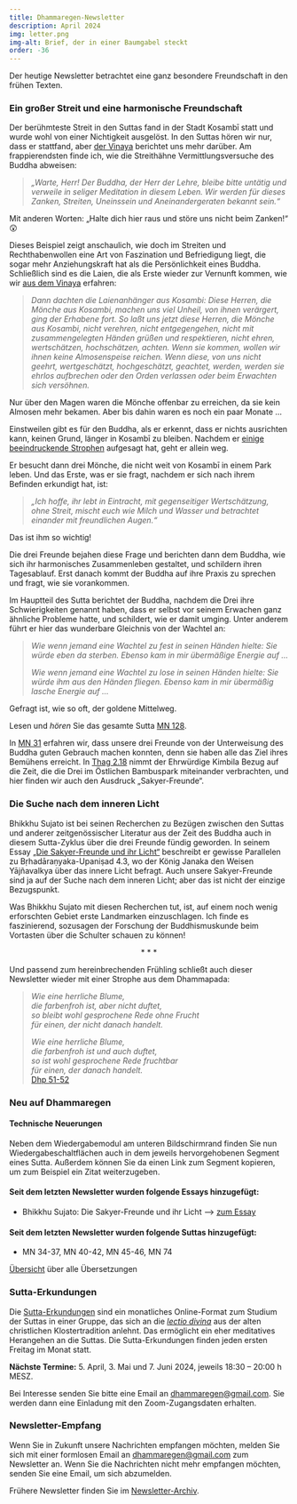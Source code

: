 ```yaml
---
title: Dhammaregen-Newsletter
description: April 2024
img: letter.png
img-alt: Brief, der in einer Baumgabel steckt
order: -36
---
```


Der heutige Newsletter betrachtet eine ganz besondere Freundschaft in den frühen Texten. 

### Ein großer Streit und eine harmonische Freundschaft

Der berühmteste Streit in den Suttas fand in der Stadt Kosambī statt und wurde wohl von einer Nichtigkeit ausgelöst. In den Suttas hören wir nur, dass er stattfand, aber [der Vinaya](https://suttacentral.net/pli-tv-kd10/de/maitrimurti-traetow?lang=de&reference=main&highlight=true#1) berichtet uns mehr darüber. Am frappierendsten finde ich, wie die Streithähne Vermittlungsversuche des Buddha abweisen:

> *„Warte, Herr! Der Buddha, der Herr der Lehre, bleibe bitte untätig und verweile in seliger Meditation in diesem Leben. Wir werden für dieses Zanken, Streiten, Uneinssein und Aneinandergeraten bekannt sein.“*

Mit anderen Worten: „Halte dich hier raus und störe uns nicht beim Zanken!“ 😲

Dieses Beispiel zeigt anschaulich, wie doch im Streiten und Rechthabenwollen eine Art von Faszination und Befriedigung liegt, die sogar mehr Anziehungskraft hat als die Persönlichkeit eines Buddha. Schließlich sind es die Laien, die als Erste wieder zur Vernunft kommen, wie wir [aus dem Vinaya](https://suttacentral.net/pli-tv-kd10/de/maitrimurti-traetow?lang=de&reference=main&highlight=true#mt1-39) erfahren:

>*Dann dachten die Laienanhänger aus Kosambi: Diese Herren, die Mönche aus Kosambi, machen uns viel Unheil, von ihnen verärgert, ging der Erhabene fort. So laßt uns jetzt diese Herren, die Mönche aus Kosambi, nicht verehren, nicht entgegengehen, nicht mit zusammengelegten Händen grüßen und respektieren, nicht ehren, wertschätzen, hochschätzen, achten. Wenn sie kommen, wollen wir ihnen keine Almosenspeise reichen. Wenn diese, von uns nicht geehrt, wertgeschätzt, hochgeschätzt, geachtet, werden, werden sie ehrlos aufbrechen oder den Orden verlassen oder beim Erwachten sich versöhnen.*

Nur über den Magen waren die Mönche offenbar zu erreichen, da sie kein Almosen mehr bekamen. Aber bis dahin waren es noch ein paar Monate …

Einstweilen gibt es für den Buddha, als er erkennt, dass er nichts ausrichten kann, keinen Grund, länger in Kosambī zu bleiben. Nachdem er [einige beeindruckende Strophen](#/sutta/mn128:6.1/de/sabbamitta) aufgesagt hat, geht er allein weg.

Er besucht dann drei Mönche, die nicht weit von Kosambī in einem Park leben. Und das Erste, was er sie fragt, nachdem er sich nach ihrem Befinden erkundigt hat, ist:

> *„Ich hoffe, ihr lebt in Eintracht, mit gegenseitiger Wertschätzung, ohne Streit, mischt euch wie Milch und Wasser und betrachtet einander mit freundlichen Augen.“*

Das ist ihm so wichtig!

Die drei Freunde bejahen diese Frage und berichten dann dem Buddha, wie sich ihr harmonisches Zusammenleben gestaltet, und schildern ihren Tagesablauf. Erst danach kommt der Buddha auf ihre Praxis zu sprechen und fragt, wie sie vorankommen.

Im Hauptteil des Sutta berichtet der Buddha, nachdem die Drei ihre Schwierigkeiten genannt haben, dass er selbst vor seinem Erwachen ganz ähnliche Probleme hatte, und schildert, wie er damit umging. Unter anderem führt er hier das wunderbare Gleichnis von der Wachtel an:

> *Wie wenn jemand eine Wachtel zu fest in seinen Händen hielte: Sie würde eben da sterben. Ebenso kam in mir übermäßige Energie auf …*
>
> *Wie wenn jemand eine Wachtel zu lose in seinen Händen hielte: Sie würde ihm aus den Händen fliegen. Ebenso kam in mir übermäßig lasche Energie auf …*

Gefragt ist, wie so oft, der goldene Mittelweg.

Lesen und *hören* Sie das gesamte Sutta [MN 128](#/sutta/mn128/de/sabbamitta).

In [MN 31](#/sutta/mn31/de/sabbamitta) erfahren wir, dass unsere drei Freunde von der Unterweisung des Buddha guten Gebrauch machen konnten, denn sie haben alle das Ziel ihres Bemühens erreicht. In [Thag 2.18](#/sutta/thag2.18/de/sabbamitta) nimmt der Ehrwürdige Kimbila Bezug auf die Zeit, die die Drei im Östlichen Bambuspark miteinander verbrachten, und hier finden wir auch den Ausdruck „Sakyer-Freunde“.


### Die Suche nach dem inneren Licht

Bhikkhu Sujato ist bei seinen Recherchen zu Bezügen zwischen den Suttas und anderer zeitgenössischer Literatur aus der Zeit des Buddha auch in diesem Sutta-Zyklus über die drei Freunde fündig geworden. In seinem Essay [„Die Sakyer-Freunde und ihr Licht“](#/wiki/buddhismuskunde/freunde) beschreibt er gewisse Parallelen zu Bṛhadāraṇyaka-Upaniṣad 4.3, wo der König Janaka den Weisen Yājñavalkya über das innere Licht befragt. Auch unsere Sakyer-Freunde sind ja auf der Suche nach dem inneren Licht; aber das ist nicht der einzige Bezugspunkt. 

Was Bhikkhu Sujato mit diesen Recherchen tut, ist, auf einem noch wenig erforschten Gebiet erste Landmarken einzuschlagen. Ich finde es faszinierend, sozusagen der Forschung der Buddhismuskunde beim Vortasten über die Schulter schauen zu können!

<div style="text-align: center;">* * *</div>

Und passend zum hereinbrechenden Frühling schließt auch dieser Newsletter wieder mit einer Strophe aus dem Dhammapada:

>*Wie eine herrliche Blume,*  
>*die farbenfroh ist, aber nicht duftet,*  
>*so bleibt wohl gesprochene Rede ohne Frucht*  
>*für einen, der nicht danach handelt.*  
>
>*Wie eine herrliche Blume,*  
>*die farbenfroh ist und auch duftet,*  
>*so ist wohl gesprochene Rede fruchtbar*  
>*für einen, der danach handelt.*  
> [Dhp 51-52](#/sutta/dhp51:1/de/sabbamitta)

### Neu auf Dhammaregen

#### Technische Neuerungen

Neben dem Wiedergabemodul am unteren Bildschirmrand finden Sie nun Wiedergabeschaltflächen auch in dem jeweils hervorgehobenen Segment eines Sutta. Außerdem können Sie da einen Link zum Segment kopieren, um zum Beispiel ein Zitat weiterzugeben.

#### Seit dem letzten Newsletter wurden folgende Essays hinzugefügt:

- Bhikkhu Sujato: Die Sakyer-Freunde und ihr Licht --> [zum Essay](#/wiki/buddhismuskunde/freunde)

#### Seit dem letzten Newsletter wurden folgende Suttas hinzugefügt:

- MN 34-37, MN 40-42, MN 45-46, MN 74

[Übersicht](#/wiki/uebersetzung/uebersicht) über alle Übersetzungen

### Sutta-Erkundungen 

Die [Sutta-Erkundungen](#/wiki/erkundung) sind ein monatliches Online-Format zum Studium der Suttas in einer Gruppe, das sich an die [*lectio divina*](https://de.wikipedia.org/wiki/Lectio_divina) aus der alten christlichen Klostertradition anlehnt. Das ermöglicht ein eher meditatives Herangehen an die Suttas. Die Sutta-Erkundungen finden jeden ersten Freitag im Monat statt. 

**Nächste Termine:** 5. April, 3. Mai und 7. Juni 2024, jeweils 18:30 – 20:00 h MESZ.

Bei Interesse senden Sie bitte eine Email an [dhammaregen@gmail.com](mailto:dhammaregen@gmail.com). Sie werden dann eine Einladung mit den Zoom-Zugangsdaten erhalten.

### Newsletter-Empfang

Wenn Sie in Zukunft unsere Nachrichten empfangen möchten, melden Sie sich mit einer formlosen Email an [dhammaregen@gmail.com](mailto:dhammaregen@gmail.com) zum Newsletter an. Wenn Sie die Nachrichten nicht mehr empfangen möchten, senden Sie eine Email, um sich abzumelden. 

Frühere Newsletter finden Sie im [Newsletter-Archiv](#/wiki/news/inhalt).

